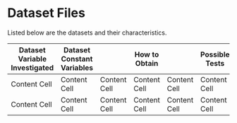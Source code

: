 # Dataset Files

Listed below are the datasets and their characteristics.

| Dataset Variable Investigated  | Dataset Constant Variables  || How to Obtain || Possible Tests |
| ------------- | ------------- | ------------- | ------------- | ------------- | ------------- |
| Content Cell  | Content Cell  |Content Cell  |Content Cell  |Content Cell  |Content Cell  |
| Content Cell  | Content Cell  |Content Cell  |Content Cell  |Content Cell  |Content Cell  |
